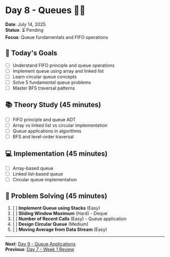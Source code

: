 # Day 8 - Queues 🚶‍♂️
**Date**: July 14, 2025  
**Status**: ⏳ Pending  
**Focus**: Queue fundamentals and FIFO operations

## 🎯 Today's Goals
- [ ] Understand FIFO principle and queue operations
- [ ] Implement queue using array and linked list
- [ ] Learn circular queue concepts
- [ ] Solve 5 fundamental queue problems
- [ ] Master BFS traversal patterns

## 📚 Theory Study (45 minutes)
- [ ] FIFO principle and queue ADT
- [ ] Array vs linked list vs circular implementation
- [ ] Queue applications in algorithms
- [ ] BFS and level-order traversal

## 💻 Implementation (45 minutes)
- [ ] Array-based queue
- [ ] Linked list-based queue
- [ ] Circular queue implementation

## 🧩 Problem Solving (45 minutes)
1. [ ] **Implement Queue using Stacks** (Easy)
2. [ ] **Sliding Window Maximum** (Hard) - Deque
3. [ ] **Number of Recent Calls** (Easy) - Queue application
4. [ ] **Design Circular Queue** (Medium)
5. [ ] **Moving Average from Data Stream** (Easy)

---
**Next**: [Day 9 - Queue Applications](day-09-queue-applications.md)  
**Previous**: [Day 7 - Week 1 Review](../week-1/day-07-week1-review.md)